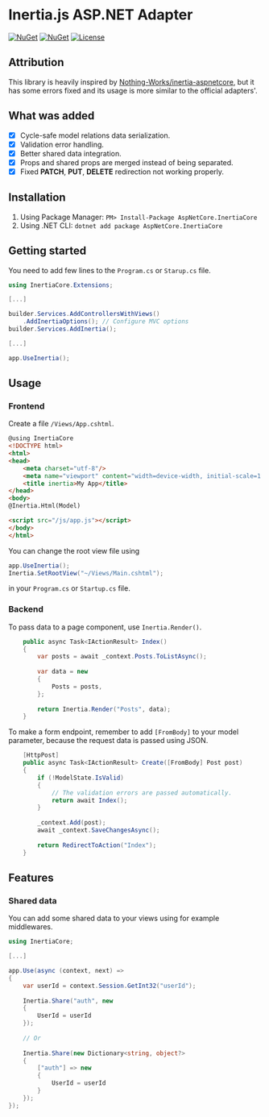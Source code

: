 # Inertia.js ASP.NET Adapter

[![NuGet](https://img.shields.io/nuget/v/AspNetCore.InertiaCore?style=flat-square)](https://www.nuget.org/packages/AspNetCore.InertiaCore)
[![NuGet](https://img.shields.io/nuget/dt/AspNetCore.InertiaCore?style=flat-square)](https://www.nuget.org/packages/AspNetCore.InertiaCore)
[![License](https://img.shields.io/github/license/kapi2289/InertiaCore?style=flat-square)](https://github.com/kapi2289/InertiaCore/blob/main/LICENSE)

## Attribution

This library is heavily inspired
by [Nothing-Works/inertia-aspnetcore](https://github.com/Nothing-Works/inertia-aspnetcore), but it has some errors fixed
and its usage is more similar to the official adapters'.

## What was added

- [x] Cycle-safe model relations data serialization.
- [x] Validation error handling.
- [x] Better shared data integration.
- [x] Props and shared props are merged instead of being separated.
- [x] Fixed **PATCH**, **PUT**, **DELETE** redirection not working properly.

## Installation

1. Using Package Manager: `PM> Install-Package AspNetCore.InertiaCore`
2. Using .NET CLI: `dotnet add package AspNetCore.InertiaCore`

## Getting started

You need to add few lines to the `Program.cs` or `Starup.cs` file.

```csharp
using InertiaCore.Extensions;

[...]

builder.Services.AddControllersWithViews()
    .AddInertiaOptions(); // Configure MVC options
builder.Services.AddInertia();

[...]

app.UseInertia();
```

## Usage

### Frontend

Create a file `/Views/App.cshtml`.

```html
@using InertiaCore
<!DOCTYPE html>
<html>
<head>
    <meta charset="utf-8"/>
    <meta name="viewport" content="width=device-width, initial-scale=1.0"/>
    <title inertia>My App</title>
</head>
<body>
@Inertia.Html(Model)

<script src="/js/app.js"></script>
</body>
</html>
```

You can change the root view file using

```csharp
app.UseInertia();
Inertia.SetRootView("~/Views/Main.cshtml");
```

in your `Program.cs` or `Startup.cs` file.

### Backend

To pass data to a page component, use `Inertia.Render()`.

```csharp
    public async Task<IActionResult> Index()
    {
        var posts = await _context.Posts.ToListAsync();
        
        var data = new
        {
            Posts = posts,
        };
        
        return Inertia.Render("Posts", data);
    }
```

To make a form endpoint, remember to add `[FromBody]` to your model parameter, because the request data is passed using
JSON.

```csharp
    [HttpPost]
    public async Task<IActionResult> Create([FromBody] Post post)
    {
        if (!ModelState.IsValid)
        {
            // The validation errors are passed automatically.
            return await Index();
        }
        
        _context.Add(post);
        await _context.SaveChangesAsync();
        
        return RedirectToAction("Index");
    }
```

## Features

### Shared data

You can add some shared data to your views using for example middlewares.

```csharp
using InertiaCore;

[...]

app.Use(async (context, next) =>
{
    var userId = context.Session.GetInt32("userId");
    
    Inertia.Share("auth", new
    {
        UserId = userId
    });
    
    // Or
    
    Inertia.Share(new Dictionary<string, object?>
    {
        ["auth"] => new
        {
            UserId = userId
        }
    });
});
```
